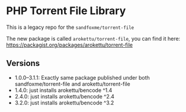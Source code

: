 # PHP Torrent File Library

This is a legacy repo for the `sandfoxme/torrent-file`

The new package is called `arokettu/torrent-file`, you can find it here:
https://packagist.org/packages/arokettu/torrent-file

## Versions

* 1.0.0&ndash;3.1.1: Exactly same package published under both sandfoxme/torrent-file and arokettu/torrent-file
* 1.4.0: just installs arokettu/bencode ^1.4
* 2.4.0: just installs arokettu/bencode ^2.4
* 3.2.0: just installs arokettu/bencode ^3.2
